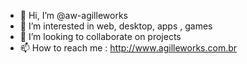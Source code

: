 - 👋 Hi, I’m @aw-agilleworks
- 👀 I’m interested in  web, desktop, apps , games
- 💞️ I’m looking to collaborate on projects
- 📫 How to reach me : http://www.agilleworks.com.br

<!---
A AW É UMA EMPRESA  MULTIPROJETOS QUE COMECARÁ A DESENVOLVER PROJETOS DESTINADOS A FACILICITAÇÃO DA EDUCAÇÃO .
aw-agilleworks/aw-agilleworks is a ✨ special ✨ repository because its `README.md` (this file) appears on your GitHub profile.
You can click the Preview link to take a look at your changes.
--->
